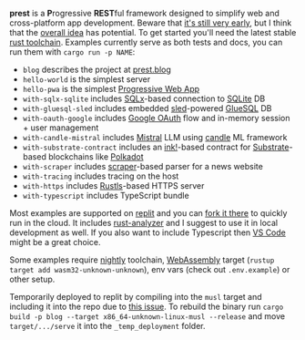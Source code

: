 **prest** is a **P**rogressive **REST**ful framework designed to simplify web and cross-platform app development. Beware that [it's still very early](https://prest.blog/roadmap), but I think that the [overall idea](https://prest.blog/motivation) has potential. To get started you'll need the latest stable [rust toolchain](https://rustup.rs/). Examples currently serve as both tests and docs, you can run them with `cargo run -p NAME`:

- `blog` describes the project at [prest.blog](https://prest.blog)
- `hello-world` is the simplest server
- `hello-pwa` is the simplest [Progressive Web App](https://web.dev/what-are-pwas/)
- `with-sqlx-sqlite` includes [SQLx](https://github.com/launchbadge/sqlx)-based connection to [SQLite](https://www.sqlite.org/index.html) DB
- `with-gluesql-sled` includes embedded [sled](http://sled.rs/)-powered [GlueSQL](https://gluesql.org/docs/) DB
- `with-oauth-google` includes [Google OAuth](https://developers.google.com/identity/protocols/oauth2) flow and in-memory session + user management
- `with-candle-mistral` includes [Mistral](https://mistral.ai/news/announcing-mistral-7b/) LLM using [candle](https://github.com/huggingface/candle) ML framework
- `with-substrate-contract` includes an [ink!](https://use.ink/)-based contract for [Substrate](https://substrate.io/)-based blockchains like [Polkadot](https://www.polkadot.network/)
- `with-scraper` includes [scraper](https://github.com/causal-agent/scraper-based)-based parser for a news website
- `with-tracing` includes tracing on the host
- `with-https` includes [Rustls](https://github.com/rustls/rustls)-based HTTPS server
- `with-typescript` includes TypeScript bundle

Most examples are supported on [replit](https://replit.com/) and you can [fork it there](https://replit.com/@eDezhic/prest) to quickly run in the cloud. It includes [rust-analyzer](https://rust-analyzer.github.io/) and I suggest to use it in local development as well. If you also want to include Typescript then [VS Code](https://code.visualstudio.com/) might be a great choice.

Some examples require [nightly](https://rust-lang.github.io/rustup/concepts/channels.html#working-with-nightly-rust) toolchain, [WebAssembly](https://webassembly.org/) target (`rustup target add wasm32-unknown-unknown`), env vars (check out `.env.example`) or other setup.

Temporarily deployed to replit by compiling into the `musl` target and including it into the repo due to [this issue](https://ask.replit.com/t/deployment-time-outs/73694). To rebuild the binary run `cargo build -p blog --target x86_64-unknown-linux-musl --release` and move `target/.../serve` it into the `_temp_deployment` folder.